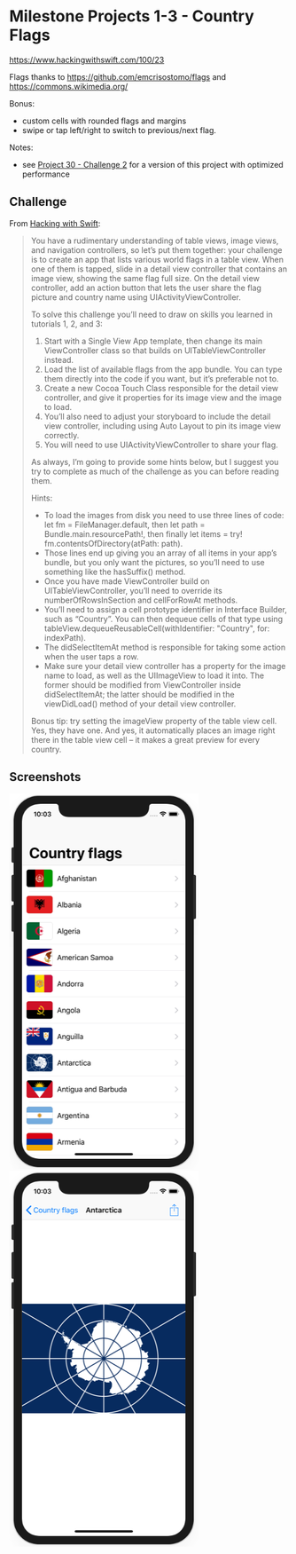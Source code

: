 # Milestone Projects 1-3 - Country Flags

https://www.hackingwithswift.com/100/23

Flags thanks to https://github.com/emcrisostomo/flags and https://commons.wikimedia.org/

Bonus:
- custom cells with rounded flags and margins
- swipe or tap left/right to switch to previous/next flag.

Notes:
- see [Project 30 - Challenge 2](../60-Project30-Challenge2) for a version of this project with optimized performance

## Challenge

From [Hacking with Swift](https://www.hackingwithswift.com/guide/2/3/challenge):
>You have a rudimentary understanding of table views, image views, and navigation controllers, so let’s put them together: your challenge is to create an app that lists various world flags in a table view. When one of them is tapped, slide in a detail view controller that contains an image view, showing the same flag full size. On the detail view controller, add an action button that lets the user share the flag picture and country name using UIActivityViewController.
>
>To solve this challenge you’ll need to draw on skills you learned in tutorials 1, 2, and 3:
>
>1. Start with a Single View App template, then change its main ViewController class so that builds on UITableViewController instead.
>2. Load the list of available flags from the app bundle. You can type them directly into the code if you want, but it’s preferable not to.
>3. Create a new Cocoa Touch Class responsible for the detail view controller, and give it properties for its image view and the image to load.
>4. You’ll also need to adjust your storyboard to include the detail view controller, including using Auto Layout to pin its image view correctly.
>5. You will need to use UIActivityViewController to share your flag.
>
>As always, I’m going to provide some hints below, but I suggest you try to complete as much of the challenge as you can before reading them.
>
>Hints:
>
>- To load the images from disk you need to use three lines of code: let fm = FileManager.default, then let path = Bundle.main.resourcePath!, then finally let items = try! fm.contentsOfDirectory(atPath: path).
>- Those lines end up giving you an array of all items in your app’s bundle, but you only want the pictures, so you’ll need to use something like the hasSuffix() method.
>- Once you have made ViewController build on UITableViewController, you’ll need to override its numberOfRowsInSection and cellForRowAt methods.
>- You’ll need to assign a cell prototype identifier in Interface Builder, such as “Country”. You can then dequeue cells of that type using tableView.dequeueReusableCell(withIdentifier: "Country", for: indexPath).
>- The didSelectItemAt method is responsible for taking some action when the user taps a row.
>- Make sure your detail view controller has a property for the image name to load, as well as the UIImageView to load it into. The former should be modified from ViewController inside didSelectItemAt; the latter should be modified in the viewDidLoad() method of your detail view controller.
>
>Bonus tip: try setting the imageView property of the table view cell. Yes, they have one. And yes, it automatically places an image right there in the table view cell – it makes a great preview for every country.

## Screenshots

![screenshot1](screenshots/screen01.png)
![screenshot2](screenshots/screen02.png)
